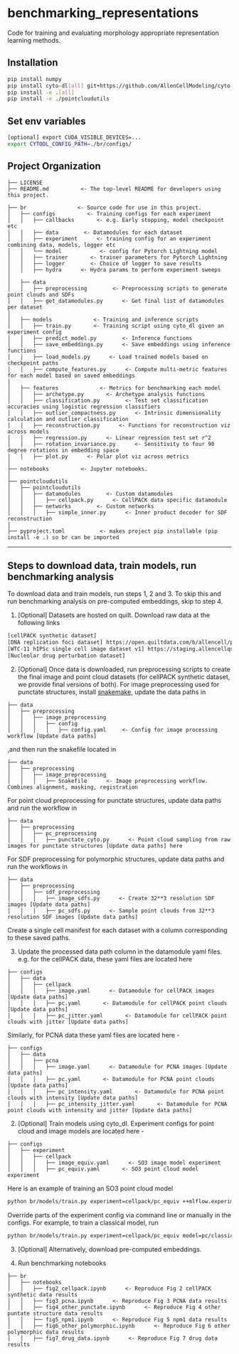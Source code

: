 # benchmarking_representations

Code for training and evaluating morphology appropriate representation learning methods.

## Installation

```bash
pip install numpy
pip install cyto-dl[all] git+https://github.com/AllenCellModeling/cyto-dl@br_release
pip install -e .[all]
pip install -e ./pointcloudutils
```

## Set env variables

```bash
[optional] export CUDA_VISIBLE_DEVICES=...
export CYTODL_CONFIG_PATH=./br/configs/
```

## Project Organization

```
├── LICENSE
├── README.md          <- The top-level README for developers using this project.

├── br                <- Source code for use in this project.
│   ├── configs          <- Training configs for each experiment
│   │   ├── callbacks       <- e.g. Early stopping, model checkpoint etc
│   │   ├── data        <- Datamodules for each dataset
│   │   ├── experiment      <- training config for an experiment combining data, models, logger etc
│   │   └── model            <- config for Pytorch Lightning model
│   │   ├── trainer       <- trainer parameters for Pytorch Lightning
│   │   ├── logger        <- Choice of logger to save results
│   │   ├── hydra      <- Hydra params to perform experiment sweeps
│
│   ├── data
│   │   ├── preprocessing        <- Preprocessing scripts to generate point clouds and SDFs
│   │   ├── get_datamodules.py      <- Get final list of datamodules per dataset
│
│   ├── models             <- Training and inference scripts
│   │   ├── train.py       <- Training script using cyto_dl given an experiment config
│   │   ├── predict_model.py        <- Inference functions
│   │   ├── save_embeddings.py      <- Save embeddings using inference functions
│   │   ├── load_models.py      <- Load trained models based on checkpoint paths
│   │   ├── compute_features.py      <- Compute multi-metric features for each model based on saved embeddings
│
│   ├── features             <- Metrics for benchmarking each model
│   │   ├── archetype.py       <- Archetype analysis functions
│   │   ├── classification.py        <- Test set classification accuracies using logistic regression classifiers
│   │   ├── outlier_compactness.py      <- Intrinsic dimensionality calculation and outlier classification
│   │   ├── reconstruction.py      <- Functions for reconstruction viz across models
│   │   ├── regression.py      <- Linear regression test set r^2
│   │   ├── rotation_invariance.py      <- Sensitivity to four 90 degree rotations in embedding space
│   │   ├── plot.py      <- Polar plot viz across metrics
│
├── notebooks          <- Jupyter notebooks.
│
├── pointcloudutils
│   ├── pointcloudutils
│   │   ├── datamodules        <- Custom datamodules
│   │   │   ├── cellpack.py      <- CellPACK data specific datamodule
│   │   ├── networks        <- Custom networks
│   │   │   ├── simple_inner.py      <- Inner product decoder for SDF reconstruction
│
├── pyproject.toml           <- makes project pip installable (pip install -e .) so br can be imported
```

______________________________________________________________________

## Steps to download data, train models, run benchmarking analysis

To download data and train models, run steps 1, 2 and 3. To skip this and run benchmarking analysis on pre-computed embeddings, skip to step 4.

1. \[Optional\] Datasets are hosted on quilt. Download raw data at the following links

```bash
[cellPACK synthetic dataset]
[DNA replication foci dataset] https://open.quiltdata.com/b/allencell/packages/aics/nuclear_project_dataset_4
[WTC-11 hIPSc single cell image dataset v1] https://staging.allencellquilt.org/b/allencell/tree/aics/hipsc_single_cell_image_dataset/
[Nucleolar drug perturbation dataset]
```

2. \[Optional\] Once data is downloaded, run preprocessing scripts to create the final image and point cloud datasets (for cellPACK synthetic dataset, we provide final versions of both). For image preprocessing used for punctate structures, install [snakemake](https://snakemake.readthedocs.io/en/stable/getting_started/installation.html), update the data paths in

```
├── data
│   ├── preprocessing
│   │   ├── image_preprocessing
│   │   │   ├── config
│   │   │   │   ├── config.yaml     <- Config for image processing workflow [Update data paths]
```

,and then run the snakefile located in

```
├── data
│   ├── preprocessing
│   │   ├── image_preprocessing
│   │   │   ├── Snakefile      <- Image preprocessing workflow. Combines alignment, masking, registration
```

For point cloud preprocessing for punctate structures, update data paths and run the workflow in

```
├── data
│   ├── preprocessing
│   │   ├── pc_preprocessing
│   │   │   ├── punctate_cyto.py      <- Point cloud sampling from raw images for punctate structures [Update data paths] here
```

For SDF preprocessing for polymorphic structures, update data paths and run the workflows in

```
├── data
│   ├── preprocessing
│   │   ├── sdf_preprocessing
│   │   │   ├── image_sdfs.py      <- Create 32**3 resolution SDF images [Update data paths]
│   │   │   ├── pc_sdfs.py      <- Sample point clouds from 32**3 resolution SDF images [Update data paths]
```

Create a single cell manifest for each dataset with a column corresponding to these saved paths.

3. Update the processed data path column in the datamodule yaml files. e.g. for the cellPACK data, these yaml files are located here

```
├── configs
│   ├── data
│   │   ├── cellpack
│   │   │   ├── image.yaml      <- Datamodule for cellPACK images [Update data paths]
│   │   │   ├── pc.yaml       <- Datamodule for cellPACK point clouds [Update data paths]
│   │   │   ├── pc_jitter.yaml       <- Datamodule for cellPACK point clouds with jitter [Update data paths]
```

Similarly, for PCNA data these yaml files are located here -

```
├── configs
│   ├── data
│   │   ├── pcna
│   │   │   ├── image.yaml      <- Datamodule for PCNA images [Update data paths]
│   │   │   ├── pc.yaml       <- Datamodule for PCNA point clouds [Update data paths]
│   │   │   ├── pc_intensity.yaml       <- Datamodule for PCNA point clouds with intensity [Update data paths]
│   │   │   ├── pc_intensity_jitter.yaml       <- Datamodule for PCNA point clouds with intensity and jitter [Update data paths]
```

2. \[Optional\] Train models using cyto_dl. Experiment configs for point cloud and image models are located here -

```
├── configs
│   ├── experiment
│   │   ├── cellpack
│   │   │   ├── image_equiv.yaml      <- SO3 image model experiment
│   │   │   ├── pc_equiv.yaml       <- SO3 point cloud model experiment
```

Here is an example of training an SO3 point cloud model

```bash
python br/models/train.py experiment=cellpack/pc_equiv ++mlflow.experiment_name=[EXPERIMENT_NAME] ++mlflow.run_name=[RUN_NAME]
```

Override parts of the experiment config via command line or manually in the configs. For example, to train a classical model, run

```bash
python br/models/train.py experiment=cellpack/pc_equiv model=pc/classical_earthmovers_sphere ++mlflow.experiment_name=[EXPERIMENT_NAME] ++mlflow.run_name=[RUN_NAME]
```

3. \[Optional\] Alternatively, download pre-computed embeddings.

4. Run benchmarking notebooks 
```
├── br
│   ├── notebooks
│   │   ├── fig2_cellpack.ipynb      <- Reproduce Fig 2 cellPACK synthetic data results
│   │   ├── fig3_pcna.ipynb      <- Reproduce Fig 3 PCNA data results
│   │   ├── fig4_other_punctate.ipynb      <- Reproduce Fig 4 other puntate structure data results
│   │   ├── fig5_npm1.ipynb      <- Reproduce Fig 5 npm1 data results
│   │   ├── fig6_other_polymorphic.ipynb      <- Reproduce Fig 6 other polymorphic data results
│   │   ├── fig7_drug_data.ipynb      <- Reproduce Fig 7 drug data results
```


